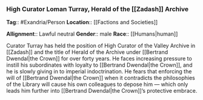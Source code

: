 ### High Curator Loman Turray, Herald of the [[Zadash]] Archive
**Tag**:: #Exandria/Person
**Location**:: [[Factions and Societies]]

**Allignment**:: Lawful neutral
**Gender**:: male
**Race**:: [[Humans|human]]

Curator Turray has held the position of High Curator of the Valley Archive in [[Zadash]] and the title of Herald of the Archive under [[Bertrand Dwendal|the Crown]] for over forty years. He faces increasing pressure to instill his subordinates with loyalty to [[Bertrand Dwendal|the Crown]], and he is slowly giving in to imperial indoctrination. He fears that enforcing the will of [[Bertrand Dwendal|the Crown]] when it contradicts the philosophies of the Library will cause his own colleagues to depose him — which only leads him further into [[Bertrand Dwendal|the Crown]]’s protective embrace.